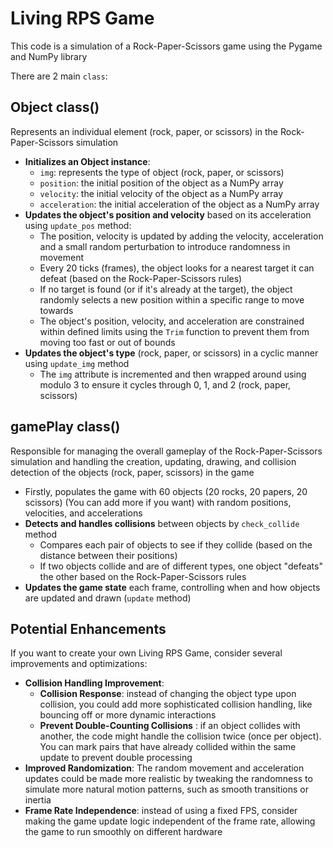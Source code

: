 # Living RPS Game
This code is a simulation of a Rock-Paper-Scissors game using the Pygame and NumPy library

There are 2 main `class`:
## Object class()
Represents an individual element (rock, paper, or scissors) in the Rock-Paper-Scissors simulation
* **Initializes an Object instance**:
  - `img`: represents the type of object (rock, paper, or scissors)
  - `position`: the initial position of the object as a NumPy array
  - `velocity`: the initial velocity of the object as a NumPy array
  - `acceleration`: the initial acceleration of the object as a NumPy array
* **Updates the object's position and velocity** based on its acceleration using `update_pos` method:
  - The position, velocity is updated by adding the velocity, acceleration and a small random perturbation to introduce randomness in movement
  - Every 20 ticks (frames), the object looks for a nearest target it can defeat (based on the Rock-Paper-Scissors rules)
  - If no target is found (or if it's already at the target), the object randomly selects a new position within a specific range to move towards
  - The object's position, velocity, and acceleration are constrained within defined limits using the `Trim` function to prevent them from moving too fast or out of bounds
* **Updates the object's type** (rock, paper, or scissors) in a cyclic manner using `update_img` method
  - The `img` attribute is incremented and then wrapped around using modulo 3 to ensure it cycles through 0, 1, and 2 (rock, paper, scissors)
## gamePlay class()
Responsible for managing the overall gameplay of the Rock-Paper-Scissors simulation and handling the creation, updating, drawing, and collision detection of the objects (rock, paper, scissors) in the game
* Firstly, populates the game with 60 objects (20 rocks, 20 papers, 20 scissors) (You can add more if you want) with random positions, velocities, and accelerations
* **Detects and handles collisions** between objects by `check_collide` method
  - Compares each pair of objects to see if they collide (based on the distance between their positions)
  - If two objects collide and are of different types, one object "defeats" the other based on the Rock-Paper-Scissors rules
* **Updates the game state** each frame, controlling when and how objects are updated and drawn (`update` method)
## Potential Enhancements
If you want to create your own Living RPS Game, consider several improvements and optimizations:
* **Collision Handling Improvement**:
  - **Collision Response**: instead of changing the object type upon collision, you could add more sophisticated collision handling, like bouncing off or more dynamic interactions
  - **Prevent Double-Counting Collisions** : if an object collides with another, the code might handle the collision twice (once per object). You can mark pairs that have already collided within the same update to prevent double processing
* **Improved Randomization**: The random movement and acceleration updates could be made more realistic by tweaking the randomness to simulate more natural motion patterns, such as smooth transitions or inertia
* **Frame Rate Independence**: instead of using a fixed FPS, consider making the game update logic independent of the frame rate, allowing the game to run smoothly on different hardware
